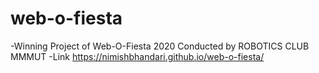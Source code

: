 # web-o-fiesta

-Winning Project of Web-O-Fiesta 2020 Conducted by ROBOTICS CLUB MMMUT
-Link https://nimishbhandari.github.io/web-o-fiesta/ 
